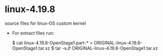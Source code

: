 # linux-4.19.8
source files for linux-OS custom kernel
- For extract files run:
   
   $ cat linux-4.19.8-OpenStage1.part-* > ORIGINAL-linux-4.19.8-OpenStage1.tar.xz
   $ tar -xJf ORIGINAL-linux-4.19.8-OpenStage1.tar.xz
